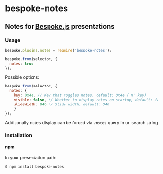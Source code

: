 # bespoke-notes
## Notes for [Bespoke.js](https://github.com/markdalgleish/bespoke.js) presentations

### Usage

```javascript
bespoke.plugins.notes = require('bespoke-notes');

bespoke.from(selector, {
  notes: true
});
```

Possible options:
```javascript
bespoke.from(selector, {
  notes: {
    key: 0x4e, // Key that toggles notes, default: 0x4e ('n' key)
    visible: false, // Whether to display notes on startup, default: false
    slideWidth: 840 // Slide width, default: 840
	}
});
```

Additionally notes display can be forced via `?notes` query in url search string

### Installation
#### npm

In your presentation path:

	$ npm install bespoke-notes
